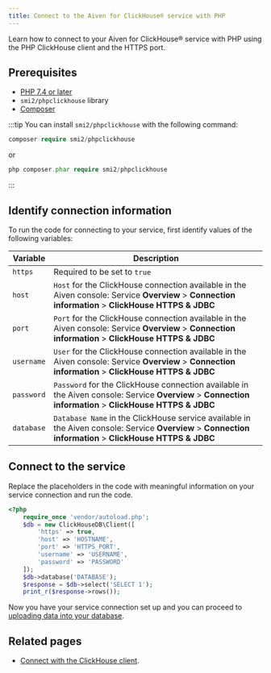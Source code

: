 ```yaml
---
title: Connect to the Aiven for ClickHouse® service with PHP
---
```


Learn how to connect to your Aiven for ClickHouse® service with PHP using the PHP ClickHouse client and the HTTPS port.

## Prerequisites

-   [PHP 7.4 or later](https://www.php.net/downloads)
-   `smi2/phpclickhouse` library
-   [Composer](https://getcomposer.org/)

:::tip
You can install `smi2/phpclickhouse` with the following command:

```php
composer require smi2/phpclickhouse
```

or

```php
php composer.phar require smi2/phpclickhouse
```
:::

## Identify connection information

To run the code for connecting to your service, first identify values of
the following variables:

|  Variable  |                                                                        Description                                                                        |
|------------|-----------------------------------------------------------------------------------------------------------------------------------------------------------|
| `https`    | Required to be set to `true`                                                                                                                              |
| `host`     | `Host` for the ClickHouse connection available in the Aiven console: Service **Overview** > **Connection information** > **ClickHouse HTTPS & JDBC**      |
| `port`     | `Port` for the ClickHouse connection available in the Aiven console: Service **Overview** > **Connection information** > **ClickHouse HTTPS & JDBC**      |
| `username` | `User` for the ClickHouse connection available in the Aiven console: Service **Overview** > **Connection information** > **ClickHouse HTTPS & JDBC**      |
| `password` | `Password` for the ClickHouse connection available in the Aiven console: Service **Overview** > **Connection information** > **ClickHouse HTTPS & JDBC**  |
| `database` | `Database Name` in the ClickHouse service available in the Aiven console: Service **Overview** > **Connection information** > **ClickHouse HTTPS & JDBC** |

## Connect to the service

Replace the placeholders in the code with meaningful information on your
service connection and run the code.

```php
<?php
    require_once 'vendor/autoload.php';
    $db = new ClickHouseDB\Client([
        'https' => true,
        'host' => 'HOSTNAME',
        'port' => 'HTTPS_PORT',
        'username' => 'USERNAME',
        'password' => 'PASSWORD'
    ]);
    $db->database('DATABASE');
    $response = $db->select('SELECT 1');
    print_r($response->rows());
```

Now you have your service connection set up and you can proceed to
[uploading data into your database](load-dataset).

## Related pages

- [Connect with the ClickHouse client](/docs/products/clickhouse/howto/connect-with-clickhouse-cli).
